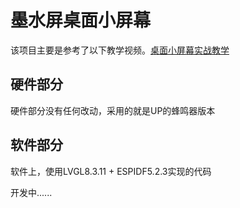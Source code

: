 # 墨水屏桌面小屏幕
该项目主要是参考了以下教学视频。[桌面小屏幕实战教学](https://www.bilibili.com/video/BV1wV4y1G7Vk/?spm_id_from=333.999.0.0&vd_source=7ed0fba48facd5ae58cfd3e603f640c1)

## 硬件部分
硬件部分没有任何改动，采用的就是UP的蜂鸣器版本

## 软件部分
软件上，使用LVGL8.3.11 + ESPIDF5.2.3实现的代码

开发中......
